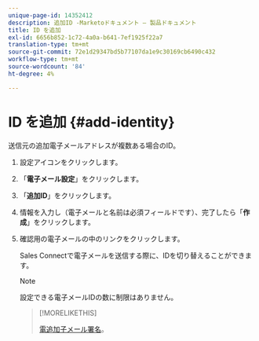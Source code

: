 ```yaml
---
unique-page-id: 14352412
description: 追加ID -Marketoドキュメント — 製品ドキュメント
title: ID を追加
exl-id: 6656b852-1c72-4a0a-b641-7ef1925f22a7
translation-type: tm+mt
source-git-commit: 72e1d29347bd5b77107da1e9c30169cb6490c432
workflow-type: tm+mt
source-wordcount: '84'
ht-degree: 4%

---
```


# ID を追加 {#add-identity}

送信元の追加電子メールアドレスが複数ある場合のID。

1. 設定アイコンをクリックします。

1. 「**電子メール設定**」をクリックします。

1. 「**追加ID**」をクリックします。

1. 情報を入力し（電子メールと名前は必須フィールドです）、完了したら「**作成**」をクリックします。

1. 確認用の電子メールの中のリンクをクリックします。

   Sales Connectで電子メールを送信する際に、IDを切り替えることができます。

   >[!NOTE]
   >
   >設定できる電子メールIDの数に制限はありません。

   >[!MORELIKETHIS]
   >
   >[電追加子メール署名](/help/marketo/product-docs/marketo-sales-connect/getting-started/email-settings/add-your-email-signature.md)。
